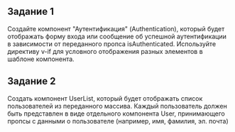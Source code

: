 ## Задание 1

Создайте компонент "Аутентификация" (Authentication),
который будет отображать форму входа или сообщение об
успешной аутентификации в зависимости от переданного
пропса isAuthenticated. Используйте директиву v-if для
условного отображения разных элементов в шаблоне
компонента.

## Задание 2

Создать компонент UserList, который будет отображать список пользователей из переданного массива. Каждый пользователь должен быть представлен в виде отдельного компонента User, принимающего пропсы с данными о пользователе (например, имя, фамилия, эл. почта)
